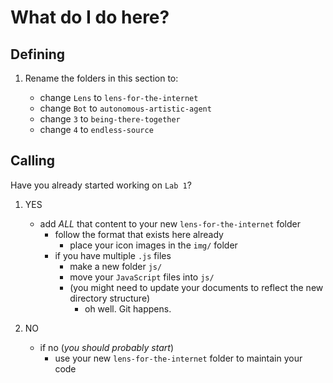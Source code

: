 # What do I do here?

## Defining

1. Rename the folders in this section to:

   - change `Lens` to `lens-for-the-internet`
   - change `Bot` to `autonomous-artistic-agent`
   - change `3` to `being-there-together`
   - change `4` to `endless-source`

## Calling

Have you already started working on `Lab 1`?

1. YES
   - add _ALL_ that content to your new `lens-for-the-internet` folder
     - follow the format that exists here already
       - place your icon images in the `img/` folder
     - if you have multiple `.js` files
       - make a new folder `js/`
       - move your `JavaScript` files into `js/`
       - (you might need to update your documents to reflect the new directory structure)
         - oh well. Git happens.

2. NO
   - if no (_you should probably start_)
     - use your new `lens-for-the-internet` folder to maintain your code
